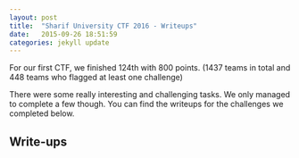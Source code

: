 ```yaml
---
layout: post
title:  "Sharif University CTF 2016 - Writeups"
date:   2015-09-26 18:51:59
categories: jekyll update
---
```



For our first CTF, we finished 124th with 800 points.
(1437 teams in total and 448 teams who flagged at least one challenge)

There were some really interesting and challenging tasks. We only managed to
complete a few though. You can find the writeups for the challenges we completed below.

## Write-ups















